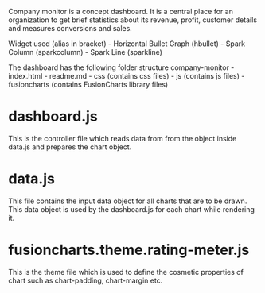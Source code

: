 Company monitor is a concept dashboard. It is a central place for an 
organization to get brief statistics about its revenue, profit, 
customer details and measures conversions and sales.

Widget used (alias in bracket)
	- Horizontal Bullet Graph (hbullet)
	- Spark Column (sparkcolumn)
	- Spark Line (sparkline)

The dashboard has the following folder structure
company-monitor
	- index.html
	- readme.md
	- css (contains css files)
	- js (contains js files)
	- fusioncharts (contains FusionCharts library files)

# dashboard.js
This is the controller file which reads data from from the object inside data.js
and prepares the chart object.

# data.js
This file contains the input data object for all charts that are to be drawn. 
This data object is used by the dashboard.js for each chart while rendering it.

# fusioncharts.theme.rating-meter.js
This is the theme file which is used to define the cosmetic properties of chart
such as chart-padding, chart-margin etc.